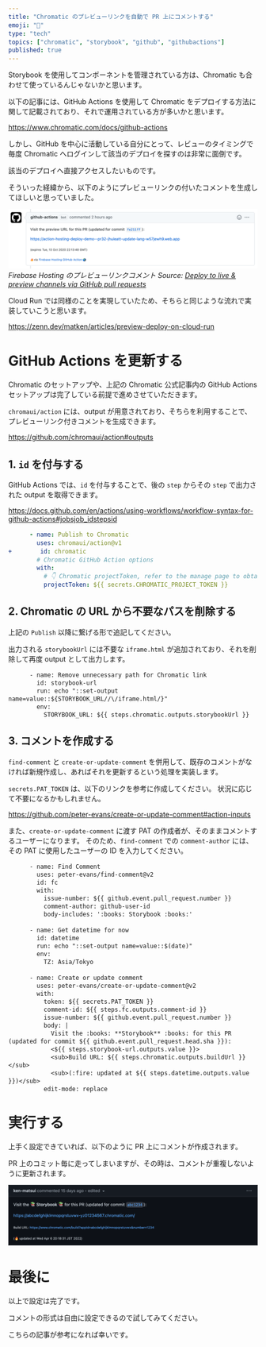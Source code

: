 ```yaml
---
title: "Chromatic のプレビューリンクを自動で PR 上にコメントする"
emoji: "👀"
type: "tech"
topics: ["chromatic", "storybook", "github", "githubactions"]
published: true
---
```


Storybook を使用してコンポーネントを管理されている方は、Chromatic も合わせて使っているんじゃないかと思います。

以下の記事には、GitHub Actions を使用して Chromatic をデプロイする方法に関して記載されており、それで運用されている方が多いかと思います。

https://www.chromatic.com/docs/github-actions

しかし、GitHub を中心に活動している自分にとって、レビューのタイミングで毎度 Chromatic へログインして該当のデプロイを探すのは非常に面倒です。

該当のデプロイへ直接アクセスしたいものです。

そういった経緯から、以下のようにプレビューリンクの付いたコメントを生成してほしいと思っていました。

![Firebase Hosting のプレビューリンクコメント](/images/git-workflow-in-waterfall-for-starups/hosting-github-action-previewURL-comment.png)
*Firebase Hosting のプレビューリンクコメント
Source: [Deploy to live & preview channels via GitHub pull requests](https://firebase.google.com/docs/hosting/github-integration)*

Cloud Run では同様のことを実現していたため、そちらと同じような流れで実装していこうと思います。

https://zenn.dev/matken/articles/preview-deploy-on-cloud-run

# GitHub Actions を更新する

Chromatic のセットアップや、上記の Chromatic 公式記事内の GitHub Actions セットアップは完了している前提で進めさせていただきます。

`chromaui/action` には、output が用意されており、そちらを利用することで、プレビューリンク付きコメントを生成できます。

https://github.com/chromaui/action#outputs

## 1. `id` を付与する

GitHub Actions では、`id` を付与することで、後の `step` からその `step` で出力された output を取得できます。

https://docs.github.com/en/actions/using-workflows/workflow-syntax-for-github-actions#jobsjob_idstepsid

```yaml diff: .github/workflows/chromatic.yml
      - name: Publish to Chromatic
        uses: chromaui/action@v1
+        id: chromatic
        # Chromatic GitHub Action options
        with:
          # 👇 Chromatic projectToken, refer to the manage page to obtain it.
          projectToken: ${{ secrets.CHROMATIC_PROJECT_TOKEN }}
```

## 2. Chromatic の URL から不要なパスを削除する

上記の `Publish` 以降に繋げる形で追記してください。

出力される `storybookUrl` には不要な `iframe.html` が追加されており、それを削除して再度 output として出力します。

```yaml: .github/workflows/chromatic.yml
      - name: Remove unnecessary path for Chromatic link
        id: storybook-url
        run: echo "::set-output name=value::${STORYBOOK_URL//\/iframe.html/}"
        env:
          STORYBOOK_URL: ${{ steps.chromatic.outputs.storybookUrl }}
```

## 3. コメントを作成する

`find-comment` と `create-or-update-comment` を併用して、既存のコメントがなければ新規作成し、あればそれを更新するという処理を実装します。

`secrets.PAT_TOKEN` は、以下のリンクを参考に作成してください。
状況に応じて不要になるかもしれません。

https://github.com/peter-evans/create-or-update-comment#action-inputs

また、`create-or-update-comment` に渡す PAT の作成者が、そのままコメントするユーザーになります。
そのため、`find-comment` での `comment-author` には、その PAT に使用したユーザーの ID を入力してください。

```yaml: .github/workflows/chromatic.yml
      - name: Find Comment
        uses: peter-evans/find-comment@v2
        id: fc
        with:
          issue-number: ${{ github.event.pull_request.number }}
          comment-author: github-user-id
          body-includes: ':books: Storybook :books:'

      - name: Get datetime for now
        id: datetime
        run: echo "::set-output name=value::$(date)"
        env:
          TZ: Asia/Tokyo

      - name: Create or update comment
        uses: peter-evans/create-or-update-comment@v2
        with:
          token: ${{ secrets.PAT_TOKEN }}
          comment-id: ${{ steps.fc.outputs.comment-id }}
          issue-number: ${{ github.event.pull_request.number }}
          body: |
            Visit the :books: **Storybook** :books: for this PR (updated for commit ${{ github.event.pull_request.head.sha }}):
            <${{ steps.storybook-url.outputs.value }}>
            <sub>Build URL: ${{ steps.chromatic.outputs.buildUrl }}</sub>
            <sub>(:fire: updated at ${{ steps.datetime.outputs.value }})</sub>
          edit-mode: replace
```

# 実行する

上手く設定できていれば、以下のように PR 上にコメントが作成されます。

PR 上のコミット毎に走ってしまいますが、その時は、コメントが重複しないように更新されます。

![Comment](/images/chromatic-preview-comment/comment.png)

# 最後に

以上で設定は完了です。

コメントの形式は自由に設定できるので試してみてください。

こちらの記事が参考になれば幸いです。
